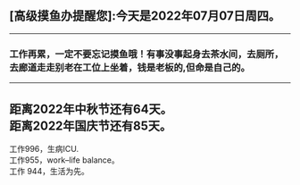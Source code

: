 ## [高级摸鱼办提醒您]:今天是2022年07月07日周四。
---
### 工作再累，一定不要忘记摸鱼哦！有事没事起身去茶水间，去厕所，去廊道走走别老在工位上坐着，钱是老板的,但命是自己的。
---
距离2022年中秋节还有64天。  
距离2022年国庆节还有85天。  
---
工作996，生病ICU.  
工作955，work–life balance。  
工作 944，生活为先。
